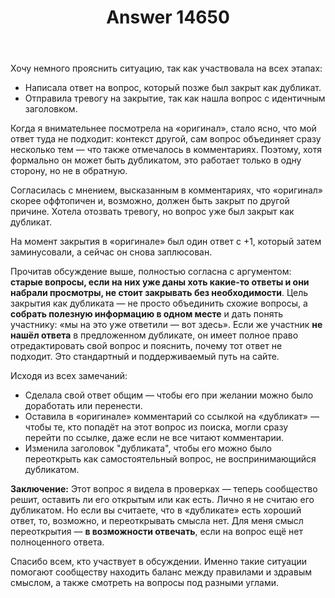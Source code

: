 ﻿---
title: "Answer 14650"
se.owner.user_id: 264178
se.owner.display_name: "Dev18"
se.owner.link: "https://ru.meta.stackoverflow.com/users/264178/dev18"
se.answer_id: 14650
se.question_id: 14643
se.post_type: answer
se.is_accepted: False
---
<p>Хочу немного прояснить ситуацию, так как участвовала на всех этапах:</p>
<ul>
<li>Написала ответ на вопрос, который позже был закрыт как дубликат.</li>
<li>Отправила тревогу на закрытие, так как нашла вопрос с идентичным заголовком.</li>
</ul>
<p>Когда я внимательнее посмотрела на «оригинал», стало ясно, что мой ответ туда не подходит: контекст другой, сам вопрос объединяет сразу несколько тем — что также отмечалось в комментариях. Поэтому, хотя формально он может быть дубликатом, это работает только в одну сторону, но не в обратную.</p>
<p>Согласилась с мнением, высказанным в комментариях, что «оригинал» скорее оффтопичен и, возможно, должен быть закрыт по другой причине. Хотела отозвать тревогу, но вопрос уже был закрыт как дубликат.</p>
<p>На момент закрытия в «оригинале» был один ответ с +1, который затем заминусовали, а сейчас он снова заплюсован.</p>
<p>Прочитав обсуждение выше, полностью согласна с аргументом: <strong>старые вопросы, если на них уже даны хоть какие-то ответы и они набрали просмотры, не стоит закрывать без необходимости</strong>.
Цель закрытия как дубликата — не просто объединить схожие вопросы, а <strong>собрать полезную информацию в одном месте</strong> и дать понять участнику: «мы на это уже ответили — вот здесь».
Если же участник <strong>не нашёл ответа</strong> в предложенном дубликате, он имеет полное право отредактировать свой вопрос и пояснить, почему тот ответ не подходит. Это стандартный и поддерживаемый путь на сайте.</p>
<p>Исходя из всех замечаний:</p>
<ul>
<li>Сделала свой ответ общим — чтобы его при желании можно было доработать или перенести.</li>
<li>Оставила в «оригинале» комментарий со ссылкой на «дубликат» — чтобы те, кто попадёт на этот вопрос из поиска, могли сразу перейти по ссылке, даже если не все читают комментарии.</li>
<li>Изменила заголовок &quot;дубликата&quot;, чтобы его можно было переоткрыть как самостоятельный вопрос, не воспринимающийся дубликатом.</li>
</ul>
<p><strong>Заключение:</strong>
Этот вопрос я видела в проверках — теперь сообщество решит, оставить ли его открытым или как есть.
Лично я не считаю его дубликатом. Но если вы считаете, что в «дубликате» есть хороший ответ, то, возможно, и переоткрывать смысла нет.
Для меня смысл переоткрытия — <strong>в возможности отвечать</strong>, если на вопрос ещё нет полноценного ответа.</p>
<p>Спасибо всем, кто участвует в обсуждении. Именно такие ситуации помогают сообществу находить баланс между правилами и здравым смыслом, а также смотреть на вопросы под разными углами.</p>
